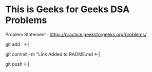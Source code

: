 # This is Geeks for Geeks DSA Problems

Problem Statement : https://practice.geeksforgeeks.org/problems/

git add . <-|

git commit -m "Link Added to RADME.md <-|

git push <-|
